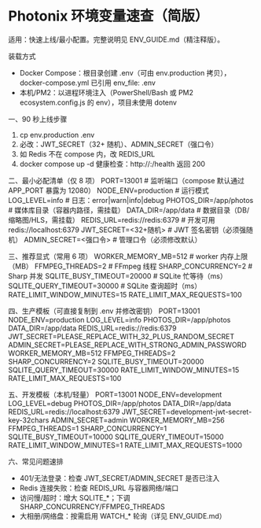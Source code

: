 # Photonix 环境变量速查（简版）

适用：快速上线/最小配置。完整说明见 ENV_GUIDE.md（精注释版）。

装载方式
- Docker Compose：根目录创建 .env（可由 env.production 拷贝），docker-compose.yml 已引用 env_file: .env
- 本机/PM2：以进程环境注入（PowerShell/Bash 或 PM2 ecosystem.config.js 的 env），项目未使用 dotenv

一、90 秒上线步骤
1) cp env.production .env
2) 必改：JWT_SECRET（32+ 随机）、ADMIN_SECRET（强口令）
3) 如 Redis 不在 compose 内，改 REDIS_URL
4) docker compose up -d
健康检查：http://<host>:<port>/health 返回 200

二、最小必配清单（仅 8 项）
PORT=13001                 # 监听端口（compose 默认通过 APP_PORT 暴露为 12080）
NODE_ENV=production        # 运行模式
LOG_LEVEL=info             # 日志：error|warn|info|debug
PHOTOS_DIR=/app/photos     # 媒体库目录（容器内路径，需挂载）
DATA_DIR=/app/data         # 数据目录（DB/缩略图/HLS，需挂载）
REDIS_URL=redis://redis:6379   # 开发可用 redis://localhost:6379
JWT_SECRET=<32+随机>       # JWT 签名密钥（必须强随机）
ADMIN_SECRET=<强口令>      # 管理口令（必须修改默认）

三、推荐显式（常用 6 项）
WORKER_MEMORY_MB=512       # worker 内存上限（MB）
FFMPEG_THREADS=2           # FFmpeg 线程
SHARP_CONCURRENCY=2        # Sharp 并发
SQLITE_BUSY_TIMEOUT=20000  # SQLite 忙等待（ms）
SQLITE_QUERY_TIMEOUT=30000 # SQLite 查询超时（ms）
RATE_LIMIT_WINDOW_MINUTES=15
RATE_LIMIT_MAX_REQUESTS=100

四、生产模板（可直接复制到 .env 并修改密钥）
PORT=13001
NODE_ENV=production
LOG_LEVEL=info
PHOTOS_DIR=/app/photos
DATA_DIR=/app/data
REDIS_URL=redis://redis:6379
JWT_SECRET=PLEASE_REPLACE_WITH_32_PLUS_RANDOM_SECRET
ADMIN_SECRET=PLEASE_REPLACE_WITH_STRONG_ADMIN_PASSWORD
WORKER_MEMORY_MB=512
FFMPEG_THREADS=2
SHARP_CONCURRENCY=2
SQLITE_BUSY_TIMEOUT=20000
SQLITE_QUERY_TIMEOUT=30000
RATE_LIMIT_WINDOW_MINUTES=15
RATE_LIMIT_MAX_REQUESTS=100

五、开发模板（本机/轻量）
PORT=13001
NODE_ENV=development
LOG_LEVEL=debug
PHOTOS_DIR=/app/photos
DATA_DIR=/app/data
REDIS_URL=redis://localhost:6379
JWT_SECRET=development-jwt-secret-key-32chars
ADMIN_SECRET=admin
WORKER_MEMORY_MB=256
FFMPEG_THREADS=1
SHARP_CONCURRENCY=1
SQLITE_BUSY_TIMEOUT=10000
SQLITE_QUERY_TIMEOUT=15000
RATE_LIMIT_WINDOW_MINUTES=1
RATE_LIMIT_MAX_REQUESTS=1000

六、常见问题速排
- 401/无法登录：检查 JWT_SECRET/ADMIN_SECRET 是否已注入
- Redis 连接失败：检查 REDIS_URL 与容器网络/端口
- 访问慢/超时：增大 SQLITE_*；下调 SHARP_CONCURRENCY/FFMPEG_THREADS
- 大相册/网络盘：按需启用 WATCH_* 轮询（详见 ENV_GUIDE.md）